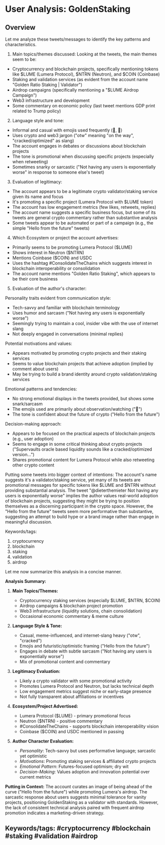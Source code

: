 # User Analysis: GoldenStaking

## Overview

<think>
Let me analyze these tweets/messages to identify the key patterns and characteristics.

1. Main topics/themes discussed:
Looking at the tweets, the main themes seem to be:
- Cryptocurrency and blockchain projects, specifically mentioning tokens like $LUME (Lumera Protocol), $NTRN (Neutron), and $COIN (Coinbase)
- Staking and validation services (as evident from the account name "Golden Ratio Staking | Validator")
- Airdrop campaigns (specifically mentioning a "$LUME Airdrop Campaign")
- Web3 infrastructure and development
- Some commentary on economic policy (last tweet mentions GDP print related to Trump policy)

2. Language style and tone:
- Informal and casual with emojis used frequently (👀, 🥀)
- Uses crypto and web3 jargon ("otw" meaning "on the way", "cracked/optimized" as slang)
- The account engages in debates or discussions about blockchain projects
- The tone is promotional when discussing specific projects (especially when retweeting)
- Sometimes snarky or sarcastic ("Not having any users is exponentially worse" in response to someone else's tweet)

3. Evaluation of legitimacy:
- The account appears to be a legitimate crypto validator/staking service given its name and focus
- It's promoting a specific project (Lumera Protocol with $LUME token)
- The account has low engagement metrics (few likes, retweets, replies)
- The account name suggests a specific business focus, but some of its tweets are general crypto commentary rather than substantive analysis
- Some tweets appear to be automated or part of a campaign (e.g., the simple "Hello from the future" tweets)

4. Which Ecosystem or project the account advertises:
- Primarily seems to be promoting Lumera Protocol ($LUME)
- Shows interest in Neutron ($NTRN)
- Mentions Coinbase ($COIN) and USDC
- Uses the hashtag #ConsolidateTheChains which suggests interest in blockchain interoperability or consolidation
- The account name mentions "Golden Ratio Staking", which appears to be their core business

5. Evaluation of the author's character:

Personality traits evident from communication style:
- Tech-savvy and familiar with blockchain terminology
- Uses humor and sarcasm ("Not having any users is exponentially worse")
- Seemingly trying to maintain a cool, insider vibe with the use of internet slang
- Not deeply engaged in conversations (minimal replies)

Potential motivations and values:
- Appears motivated by promoting crypto projects and their staking services
- Seems to value blockchain projects that achieve adoption (implied by comment about users)
- May be trying to build a brand identity around crypto validation/staking services

Emotional patterns and tendencies:
- No strong emotional displays in the tweets provided, but shows some snark/sarcasm
- The emojis used are primarily about observation/watching ("👀")
- The tone is confident about the future of crypto ("Hello from the future")

Decision-making approach:
- Appears to be focused on the practical aspects of blockchain projects (e.g., user adoption)
- Seems to engage in some critical thinking about crypto projects ("Supervaults oracle based liquidity sounds like a cracked/optimized version...")
- Shares promotional content for Lumera Protocol while also retweeting other crypto content

Putting some tweets into bigger context of intentions:
The account's name suggests it's a validator/staking service, yet many of its tweets are promotional messages for specific tokens like $LUME and $NTRN without providing substantial analysis. The tweet "@dieterthemieter Not having any users is exponentially worse" implies the author values real-world adoption of blockchain projects, suggesting they might be trying to position themselves as a discerning participant in the crypto space. However, the "Hello from the future" tweets seem more performative than substantive, suggesting an attempt to build hype or a brand image rather than engage in meaningful discussion.

Keywords/tags:
1. cryptocurrency
2. blockchain
3. staking
4. validation
5. airdrop

Let me now summarize this analysis in a concise manner.
</think>

**Analysis Summary:**

1. **Main Topics/Themes:**
   - Cryptocurrency staking services (especially $LUME, $NTRN, $COIN)
   - Airdrop campaigns & blockchain project promotion
   - Web3 infrastructure (liquidity solutions, chain consolidation)
   - Occasional economic commentary & meme culture

2. **Language Style & Tone:**
   - Casual, meme-influenced, and internet-slang heavy ("otw", "cracked")
   - Emojis and futuristic/optimistic framing ("Hello from the future")
   - Engages in debate with subtle sarcasm ("Not having any users is exponentially worse")
   - Mix of promotional content and commentary

3. **Legitimacy Evaluation:**
   - Likely a crypto validator with some promotional activity
   - Promotes Lumera Protocol and Neutron, but lacks technical depth
   - Low engagement metrics suggest niche or early-stage presence
   - Not fully transparent about affiliations or incentives

4. **Ecosystem/Project Advertised:**
   - Lumera Protocol ($LUME) - primary promotional focus
   - Neutron ($NTRN) - positive commentary
   - #ConsolidateTheChains - supports blockchain interoperability vision
   - Coinbase ($COIN) and USDC mentioned in passing

5. **Author Character Evaluation:**
   - *Personality*: Tech-savvy but uses performative language; sarcastic yet optimistic
   - *Motivations*: Promoting staking services & affiliated crypto projects
   - *Emotional Pattern*: Futures-focused optimism; dry wit
   - *Decision-Making*: Values adoption and innovation potential over current metrics

**Putting in Context:**
The account curates an image of being ahead of the curve ("Hello from the future") while promoting Lumera's airdrop. The sarcastic response about users suggests minimal tolerance for vanity projects, positioning GoldenStaking as a validator with standards. However, the lack of consistent technical analysis paired with frequent airdrop promotion indicates a marketing-driven strategy.

**Keywords/tags:**
#cryptocurrency #blockchain #staking #validation #airdrop
---
